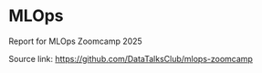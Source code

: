 # MLOps

Report for MLOps Zoomcamp 2025

Source link: https://github.com/DataTalksClub/mlops-zoomcamp
